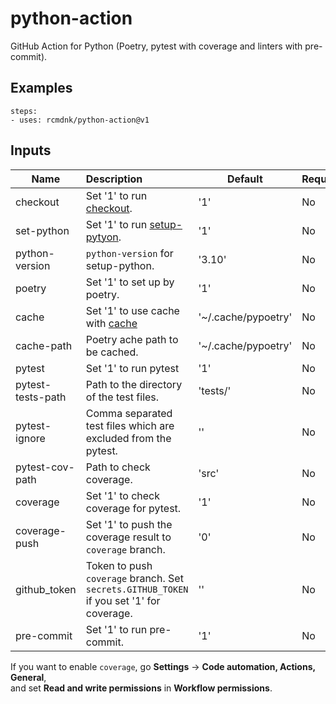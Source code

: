 # python-action

GitHub Action for Python (Poetry, pytest with coverage and  linters with pre-commit).

## Examples

    steps:
    - uses: rcmdnk/python-action@v1

## Inputs

Name | Description | Default | Required
-|:-|-|-
checkout| Set '1' to run [checkout](https://github.com/marketplace/actions/checkout). | '1' | No
set-python| Set '1' to run [setup-pytyon](https://github.com/marketplace/actions/setup-python). | '1' | No
python-version| `python-version` for setup-python. | '3.10' | No
poetry| Set '1' to set up by poetry. | '1' | No
cache| Set '1' to use cache with [cache](https://github.com/marketplace/actions/cache) | '~/.cache/pypoetry' | No
cache-path| Poetry ache path to be cached. | '~/.cache/pypoetry' | No
pytest| Set '1' to run pytest | '1' | No
pytest-tests-path| Path to the directory of the test files.| 'tests/' | No
pytest-ignore| Comma separated test files which are excluded from the pytest. |'' | No
pytest-cov-path| Path to check coverage.| 'src' | No
coverage | Set '1' to check coverage for pytest. | '1' | No
coverage-push | Set '1' to push the coverage result to `coverage` branch. | '0' | No
github_token | Token to push `coverage` branch. Set `secrets.GITHUB_TOKEN` if you set '1' for coverage.| '' | No
pre-commit | Set '1' to run pre-commit. | '1' | No

If you want to enable `coverage`, 
go **Settings** -> **Code automation, Actions, General**,  
and set **Read and write permissions** in **Workflow permissions**.
